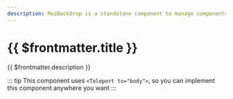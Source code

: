 ```yaml
---
description: MazBackdrop is a standalone component to manage components that need a backdrop
---
```


# {{ $frontmatter.title }}

{{ $frontmatter.description }}

<!--@include: ./../.vitepress/mixins/getting-started.md-->

::: tip
This component uses `<Teleport to="body">`, so you can implement this component anywhere you want
:::

<!--@include: ./../.vitepress/generated-docs/maz-backdrop.doc.md-->
